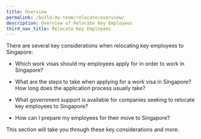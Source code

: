 ```yaml
---
title: Overview
permalink: /build-my-team/relocate/overview/
description: Overview of Relocate Key Employees
third_nav_title: Relocate Key Employees
---
```

There are several key considerations when relocating key employees to Singapore:

* Which work visas should my employees apply for in order to work in Singapore?

* What are the steps to take when applying for a work visa in Singapore? How long does the application process usually take?

* What government support is available for companies seeking to relocate key employees to Singapore?

* How can I prepare my employees for their move to Singapore? 

This section will take you through these key considerations and more.
